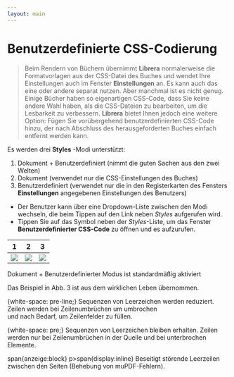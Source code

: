 ```yaml
---
layout: main
---
```


# Benutzerdefinierte CSS-Codierung

> Beim Rendern von Büchern übernimmt **Librera** normalerweise die Formatvorlagen aus der CSS-Datei des Buches und wendet Ihre Einstellungen auch im Fenster **Einstellungen** an. Es kann auch das eine oder andere separat nutzen. Aber manchmal ist es nicht genug. Einige Bücher haben so eigenartigen CSS-Code, dass Sie keine andere Wahl haben, als die CSS-Dateien zu bearbeiten, um die Lesbarkeit zu verbessern. **Librera** bietet Ihnen jedoch eine weitere Option: Fügen Sie vorübergehend benutzerdefinierten CSS-Code hinzu, der nach Abschluss des herausgeforderten Buches einfach entfernt werden kann.

Es werden drei **Styles** -Modi unterstützt:

1. Dokument + Benutzerdefiniert (nimmt die guten Sachen aus den zwei Welten)
2. Dokument (verwendet nur die CSS-Einstellungen des Buches)
3. Benutzerdefiniert (verwendet nur die in den Registerkarten des Fensters **Einstellungen** angegebenen Einstellungen des Benutzers)

* Der Benutzer kann über eine Dropdown-Liste zwischen den Modi wechseln, die beim Tippen auf den Link neben _Styles_ aufgerufen wird.
* Tippen Sie auf das Symbol neben der _Styles_-Liste, um das Fenster **Benutzerdefinierter CSS-Code** zu öffnen und es aufzurufen.

|1|2|3|
|-|-|-|
|![](1.png)|![](2.png)|![](3.png)|

Dokument + Benutzerdefinierter Modus ist standardmäßig aktiviert

Das Beispiel in Abb. 3 ist aus dem wirklichen Leben übernommen.

{white-space: pre-line;}
Sequenzen von Leerzeichen werden reduziert. Zeilen werden bei Zeilenumbrüchen um umbrochen <br> und nach Bedarf, um Zeilenfelder zu füllen.

{white-space: pre;}
Sequenzen von Leerzeichen bleiben erhalten. Zeilen werden nur bei Zeilenumbrüchen in der Quelle und bei unterbrochen <br> Elemente.

span{anzeige:block}
p&gt;span{display:inline}
Beseitigt störende Leerzeilen zwischen den Seiten (Behebung von muPDF-Fehlern).
